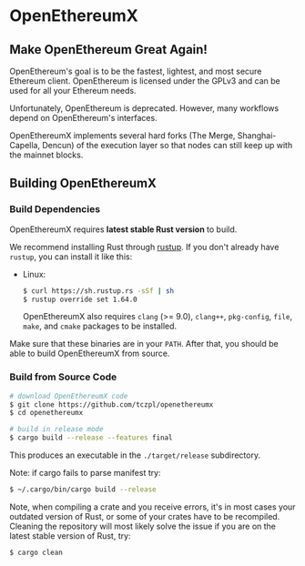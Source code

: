 # OpenEthereumX

## Make OpenEthereum Great Again!

OpenEthereum's goal is to be the fastest, lightest, and most secure Ethereum client. OpenEthereum is licensed under the GPLv3 and can be used for all your Ethereum needs.

Unfortunately, OpenEthereum is deprecated. However, many workflows depend on OpenEthereum's interfaces.

OpenEthereumX implements several hard forks (The Merge, Shanghai-Capella, Dencun) of the execution layer so that nodes can still keep up with the mainnet blocks.

## Building OpenEthereumX

### Build Dependencies

OpenEthereumX requires **latest stable Rust version** to build.

We recommend installing Rust through [rustup](https://www.rustup.rs/). If you don't already have `rustup`, you can install it like this:

- Linux:
  ```bash
  $ curl https://sh.rustup.rs -sSf | sh
  $ rustup override set 1.64.0
  ```

  OpenEthereumX also requires `clang` (>= 9.0), `clang++`, `pkg-config`, `file`, `make`, and `cmake` packages to be installed.

Make sure that these binaries are in your `PATH`. After that, you should be able to build OpenEthereumX from source.

### Build from Source Code

```bash
# download OpenEthereumX code
$ git clone https://github.com/tczpl/openethereumx
$ cd openethereumx

# build in release mode
$ cargo build --release --features final
```

This produces an executable in the `./target/release` subdirectory.

Note: if cargo fails to parse manifest try:

```bash
$ ~/.cargo/bin/cargo build --release
```

Note, when compiling a crate and you receive errors, it's in most cases your outdated version of Rust, or some of your crates have to be recompiled. Cleaning the repository will most likely solve the issue if you are on the latest stable version of Rust, try:

```bash
$ cargo clean
```
